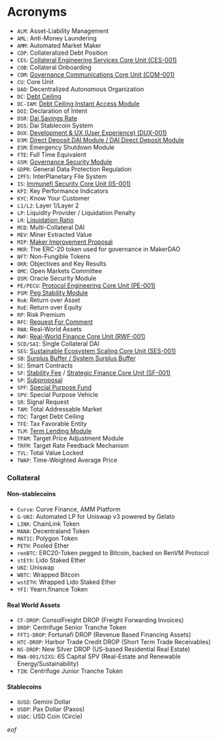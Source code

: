 # Acronyms

* `ALM`: Asset-Liability Management
* `AML`: Anti-Money Laundering
* `AMM`: Automated Market Maker
* `CDP`: Collateralized Debt Position
* `CES`: [Collateral Engineering Services Core Unit (CES-001)](https://mips.makerdao.com/mips/details/MIP39c2SP20)
* `COB`: Collateral Onboarding
* `COM`: [Governance Communications Core Unit (COM-001)](https://mips.makerdao.com/mips/details/MIP39c2SP8)
* `CU`: Core Unit
* `DAO`: Decentralized Autonomous Organization
* `DC`: [Debt Ceiling](../parameter-index/vault-risk/param-debt-ceiling.md)
* `DC-IAM`: [Debt Ceiling Instant Access Module](../module-index/module-dciam.md)
* `DOI`: Declaration of Intent
* `DSR`: [Dai Savings Rate](../parameter-index/core/param-dai-savings-rate.md)
* `DSS`: Dai Stablecoin System
* `DUX`: [Development & UX (User Experience) (DUX-001)](https://mips.makerdao.com/mips/details/MIP39c2SP18)
* `D3M`: [Direct Deposit DAI Module / DAI Direct Deposit Module](../module-index/module-dai-direct-deposit.md)
* `ESM`: Emergency Shutdown Module
* `FTE`: Full Time Equivalent
* `GSM`: [Governance Security Module](../parameter-index/core/param-gsm-pause-delay.md)
* `GDPR`: General Data Protection Regulation
* `IPFS`: InterPlanetary File System
* `IS`: [Immunefi Security Core Unit (IS-001)](https://mips.makerdao.com/mips/details/MIP39c2SP24)
* `KPI`: Key Performance Indicators
* `KYC`: Know Your Customer
* `L1/L2`: Layer 1/Layer 2
* `LP`: Liquidity Provider / Liquidation Penalty
* `LR`: [Liquidation Ratio](../parameter-index/vault-risk/param-liquidation-ratio.md)
* `MCD`: Multi-Collateral DAI
* `MEV`: Miner Extracted Value
* `MIP`: [Maker Improvement Proposal](../governance/mips.md)
* `MKR`: The ERC-20 token used for governance in MakerDAO
* `NFT`: Non-Fungible Tokens
* `OKR`: Objectives and Key Results
* `OMC`: Open Markets Committee
* `OSM`: Oracle Security Module
* `PE/PECU`: [Protocol Engineering Core Unit (PE-001)](https://mips.makerdao.com/mips/details/MIP39c2SP7)
* `PSM`: [Peg Stability Module](../module-index/module-psm.md)
* `RoA`: Return over Asset
* `RoE`: Return over Equity
* `RP`: Risk Premium
* `RFC`: [Request For Comment](https://mips.makerdao.com/mips/details/MIP0#the-mip-lifecycle-and-mip-statuses)
* `RWA`: Real-World Assets
* `RWF`: [Real-World Finance Core Unit (RWF-001)](https://mips.makerdao.com/mips/details/MIP39c2SP1)
* `SCD/SAI`: Single Collateral DAI
* `SES`: [Sustainable Ecosystem Scaling Core Unit (SES-001)](https://mips.makerdao.com/mips/details/MIP39c2SP10)
* `SB`: [Surplus Buffer / System Surplus Buffer](../parameter-index/core/param-system-surplus-buffer.md)
* `SC`: Smart Contracts
* `SF`: [Stability Fee](../parameter-index/vault-risk/param-stability-fee.md) / [Strategic Finance Core Unit (SF-001)](https://mips.makerdao.com/mips/details/MIP39c2SP27)
* `SP`: [Subproposal](https://mips.makerdao.com/mips/details/MIP0#subproposals)
* `SPF`: [Special Purpose Fund](https://mips.makerdao.com/mips/details/MIP55)
* `SPV`: Special Purpose Vehicle
* `SR`: Signal Request
* `TAM`: Total Addressable Market
* `TDC`: Target Debt Ceiling
* `TFE`: Tax Favorable Entity
* `TLM`: [Term Lending Module](https://mips.makerdao.com/mips/details/MIP43)
* `TPAM`: Target Price Adjustment Module
* `TRFM`: Target Rate Feedback Mechanism
* `TVL`: Total Value Locked
* `TWAP`: Time-Weighted Average Price

### **Collateral**

#### Non-stablecoins
* `Curve`:  Curve Finance, AMM Platform
* `G-UNI`: Automated LP for Uniswap v3 powered by Gelato
* `LINK`: ChainLink Token
* `MANA`: Decentraland Token
* `MATIC`: Polygon Token
* `PETH`: Pooled Ether
* `renBTC`: ERC20-Token pegged to Bitcoin, backed on RenVM Protocol
* `stEth`: Lido Staked Ether
* `UNI`: Uniswap
* `WBTC`: Wrapped Bitcoin
* `wstETH`: Wrapped Lido Staked Ether
* `YFI`: Yearn.finance Token

#### Real World Assets
* `CF-DROP`: ConsolFreight DROP (Freight Forwarding Invoices)
* `DROP`: Centrifuge Senior Tranche Token
* `FFT1-DROP`: Fortunafi DROP (Revenue Based Financing Assets)
* `HTC-DROP`: Harbor Trade Credit DROP (Short Term Trade Receivables)
* `NS-DROP`: New Silver DROP (US-based Residential Real Estate)
* `RWA-001/SIXS`: 6S Capital SPV (Real-Estate and Renewable Energy/Sustainability)
* `TIN`: Centrifuge Junior Tranche Token

#### Stablecoins
* `GUSD`: Gemini Dollar
* `USDP`: Pax Dollar (Paxos)
* `USDC`: USD Coin (Circle)

$eof$